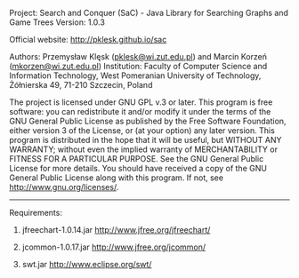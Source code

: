Project: Search and Conquer (SaC) - Java Library for Searching Graphs and Game Trees
Version: 1.0.3

Official website: http://pklesk.github.io/sac

Authors: Przemysław Klęsk (pklesk@wi.zut.edu.pl) and Marcin Korzeń (mkorzen@wi.zut.edu.pl)
Institution: Faculty of Computer Science and Information Technology, West Pomeranian University of Technology, Żółnierska 49, 71-210 Szczecin, Poland

The project is licensed under GNU GPL v.3 or later. This program is free software: you can redistribute it and/or modify it under the terms of the GNU General Public License 
as published by the Free Software Foundation, either version 3 of the License, or (at your option) any later version. This program is distributed in the hope that it will be 
useful, but WITHOUT ANY WARRANTY; without even the implied warranty of MERCHANTABILITY or FITNESS FOR A PARTICULAR PURPOSE. See the GNU General Public License for more details. 
You should have received a copy of the GNU General Public License along with this program. If not, see <http://www.gnu.org/licenses/>.

---

Requirements:

1. jfreechart-1.0.14.jar
http://www.jfree.org/jfreechart/

2. jcommon-1.0.17.jar
http://www.jfree.org/jcommon/

3. swt.jar
http://www.eclipse.org/swt/
